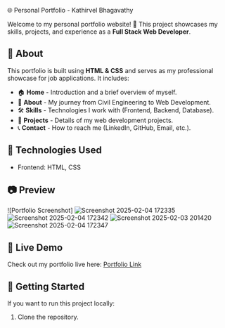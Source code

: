 🌐 Personal Portfolio - Kathirvel Bhagavathy  

Welcome to my personal portfolio website! 🚀 This project showcases my skills, projects, and experience as a **Full Stack Web Developer**.  

## 📌 About  
This portfolio is built using **HTML & CSS** and serves as my professional showcase for job applications. It includes:  
- 🏠 **Home** - Introduction and a brief overview of myself.  
- 📖 **About** - My journey from Civil Engineering to Web Development.  
- 🛠 **Skills** - Technologies I work with (Frontend, Backend, Database).  
- 📂 **Projects** - Details of my web development projects.  
- 📞 **Contact** - How to reach me (LinkedIn, GitHub, Email, etc.).  

## 🎨 Technologies Used  
-   Frontend: HTML, CSS  

## 📷 Preview  
![Portfolio Screenshot]
![Screenshot 2025-02-04 172335](https://github.com/user-attachments/assets/0a66ea0a-e3ff-42ba-8e1b-76ff2d4f75ff)
![Screenshot 2025-02-04 172342](https://github.com/user-attachments/assets/ef03bf91-f88d-4bee-a773-3837b684a61a)
![Screenshot 2025-02-03 201420](https://github.com/user-attachments/assets/50e16c53-3cf5-448c-932f-906e33bb0c6b)
![Screenshot 2025-02-04 172347](https://github.com/user-attachments/assets/61d92f35-85bc-44ee-b590-8c29e71c28b0)


## 🔗 Live Demo  
Check out my portfolio live here: [Portfolio Link](https://github.com/kathirvelBhagavathy/Portfolio.git) 

## 🚀 Getting Started  
If you want to run this project locally:  
1. Clone the repository.
